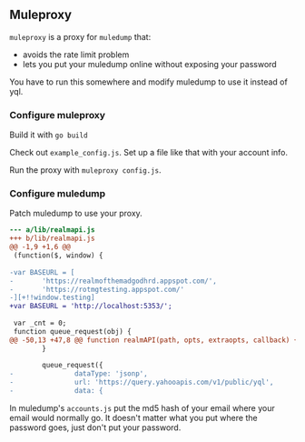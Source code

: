 ## Muleproxy

`muleproxy` is a proxy for `muledump` that:

* avoids the rate limit problem
* lets you put your muledump online without exposing your password

You have to run this somewhere and modify muledump to use it instead of yql.

### Configure muleproxy

Build it with `go build`

Check out `example_config.js`. Set up a file like that with your account info.

Run the proxy with `muleproxy config.js`.

### Configure muledump

Patch muledump to use your proxy.

``` diff
--- a/lib/realmapi.js
+++ b/lib/realmapi.js
@@ -1,9 +1,6 @@
 (function($, window) {
 
-var BASEURL = [
-       'https://realmofthemadgodhrd.appspot.com/',
-       'https://rotmgtesting.appspot.com/'
-][+!!window.testing]
+var BASEURL = 'http://localhost:5353/';
 
 var _cnt = 0;
 function queue_request(obj) {
@@ -50,13 +47,8 @@ function realmAPI(path, opts, extraopts, callback) {
        }
 
        queue_request({
-               dataType: 'jsonp',
-               url: 'https://query.yahooapis.com/v1/public/yql',
-               data: {
```

In muledump's `accounts.js` put the md5 hash of your email where your
email would normally go. It doesn't matter what you put where the
password goes, just don't put your password.
